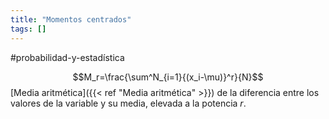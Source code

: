 ```yaml
---
title: "Momentos centrados"
tags: []
---
```

#probabilidad-y-estadística 

$$M_r=\frac{\sum^N_{i=1}{(x_i-\mu)}^r}{N}$$
[Media aritmética]({{< ref "Media aritmética" >}}) de la diferencia entre los valores de la variable y su media, elevada a la potencia $r$.